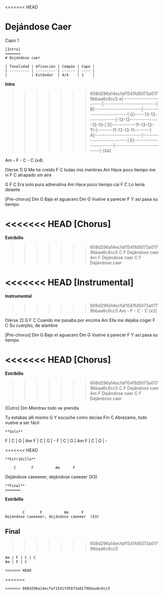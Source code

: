 <<<<<<< HEAD
# Dejándose Caer

Capo 1

```
[Intro]
=======
# Dejándose caer

| Tonalidad | Afinación | Compás | Capo |
| --------- | --------- | ------ | ---- |
|           | Estándar  | 4/4    | 1    |

```
**Intro**
>>>>>>> 608d296a14ecfaf1541fd5073a0179bbaa6c6cc5
e|------------------------|---------------------------|
B|------------------------|---------------------------|
G|-----13-13--------------|-13-13---------------13-10-|
D|------------11-13-13-11-|--------11-13-13-11--------|
A|------------------------|---------------------------|
E|------------------------|---------------------------|  (X4)

Am - F - C - C (x4)

[Verse 1]
G
Me he creí­do
F               C
todas mis mentiras
                     Am
Hace poco tiempo me vi
F            C
atrapado sin aire

G         F            C
Era solo pura adrenalina
                   Am
Hace poco tiempo caí­
      F        C
Lo tenia delante

[Pre-chorus]
Dm             G
Bajo el aguacero
Dm             G
Vuelve a parecer
       F
Y asi­ pasa su tiempo

<<<<<<< HEAD
[Chorus]
=======
**Estribillo**
>>>>>>> 608d296a14ecfaf1541fd5073a0179bbaa6c6cc5
    C        F
Dejándose caer
 Am          F
Dejándose caer
 C           F
Dejándose caer

<<<<<<< HEAD
[Instrumental]
=======
**Instrumental**
>>>>>>> 608d296a14ecfaf1541fd5073a0179bbaa6c6cc5
Am - F - C - C (x2)

[Verse 2]
G            F           C
Cuando me pasaba por encima
                  Am
Ella me dejaba coger
       F           C
Su cuerpito, de alambre

[Pre-chorus]
Dm          G
Bajo el aguacero
 Dm         G
Vuelve a parecer
        F
Y así­ pasa su tiempo

<<<<<<< HEAD
[Chorus]
=======
**Estribillo**
>>>>>>> 608d296a14ecfaf1541fd5073a0179bbaa6c6cc5
   C         F
Dejándose caer
  Am         F
Dejándose caer
  C          F
Dejándose caer

[Outro]
  Dm
Mientras todo se prendía

Tu estabas allì­ mismo
       G
Y escuche como decías
   Fm                 C
Abrázame, todo vuelve a ser fácil

```
**Solo**
```
F |  C  | G  | Am
F |  C  | G  | -
F |  C  | G  | Am
F |  C  | G  | -

<<<<<<< HEAD
```
**Estribillo**
```
        C       F          Am      F
Dejándose caeeeeer, dejándose caeeeer  (X3)
```
**Final**
=======

```
**Estribillo**
```

        C       F          Am      F
Dejándose caeeeeer, dejándose caeeeer  (X3)
```
## Final
>>>>>>> 608d296a14ecfaf1541fd5073a0179bbaa6c6cc5
```
Am | F | C | C
Am | F | C

<<<<<<< HEAD
```
=======
```
>>>>>>> 608d296a14ecfaf1541fd5073a0179bbaa6c6cc5
